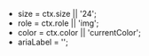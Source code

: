 - size = ctx.size || '24';
- role = ctx.role || 'img';
- color = ctx.color || 'currentColor';
- ariaLabel = '<icon file name>';
